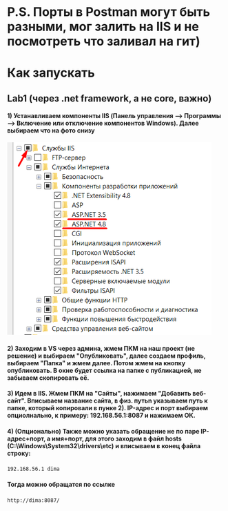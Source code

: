# P.S. Порты в Postman могут быть разными, мог залить на IIS и не посмотреть что заливал на гит)


# Как запускать
## Lab1 (через .net framework, а не core, важно)
#### 1) Устанавливаем компоненты IIS (Панель управления --> Программы --> Включение или отключение компонентов Windows). Далее выбираем что на фото снизу  
![](https://github.com/DimaXDD/Course4/blob/master/7sem/%D0%9FWS%20(%D0%A1%D0%BC%D0%B5%D0%BB%D0%BE%D0%B2)/Lab1_IIS.png)
#### 2) Заходим в VS через админа, жмем ПКМ на наш проект (не решение) и выбираем "Опубликовать", далее создаем профиль, выбираем "Папка" и жмем далее. Потом жмем на кнопку опубликовать. В окне будет ссылка на папке с публикацией, не забываем скопировать её.
#### 3) Идем в IIS. Жмем ПКМ на "Сайты", нажимаем "Добавить веб-сайт". Вписываем название сайта, в физ. путьn указываем путь к папке, который копировали в пунке 2). IP-адрес и порт выбираем опциолнально, к примеру: 192.168.56.1:8087 и нажимаем ОК.
#### 4) (Опционально) Также можно указать обращение не по паре IP-адрес+порт, а имя+порт, для этого заходим в файл hosts (C:\Windows\System32\drivers\etc) и вписываем в конец файла строку:  
`192.168.56.1 dima` 
#### Тогда можно обращатся по ссылке  
`http://dima:8087/` 
